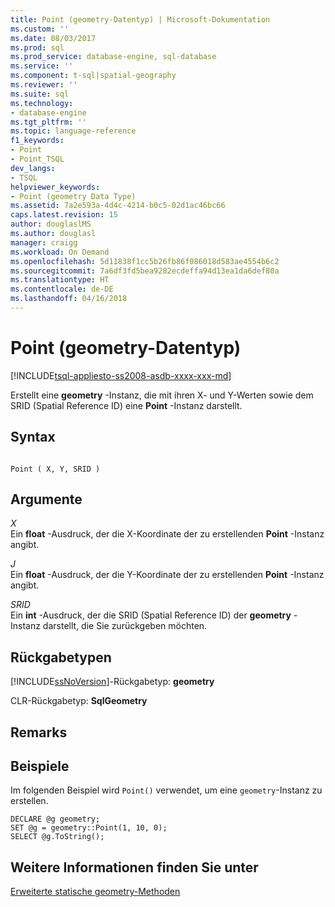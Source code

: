 ```yaml
---
title: Point (geometry-Datentyp) | Microsoft-Dokumentation
ms.custom: ''
ms.date: 08/03/2017
ms.prod: sql
ms.prod_service: database-engine, sql-database
ms.service: ''
ms.component: t-sql|spatial-geography
ms.reviewer: ''
ms.suite: sql
ms.technology:
- database-engine
ms.tgt_pltfrm: ''
ms.topic: language-reference
f1_keywords:
- Point
- Point_TSQL
dev_langs:
- TSQL
helpviewer_keywords:
- Point (geometry Data Type)
ms.assetid: 7a2e593a-4d4c-4214-b0c5-02d1ac46bc66
caps.latest.revision: 15
author: douglaslMS
ms.author: douglasl
manager: craigg
ms.workload: On Demand
ms.openlocfilehash: 5d11838f1cc5b26fb86f086018d583ae4554b6c2
ms.sourcegitcommit: 7a6df3fd5bea9282ecdeffa94d13ea1da6def80a
ms.translationtype: HT
ms.contentlocale: de-DE
ms.lasthandoff: 04/16/2018
---
```

# <a name="point-geometry-data-type"></a>Point (geometry-Datentyp)
[!INCLUDE[tsql-appliesto-ss2008-asdb-xxxx-xxx-md](../../includes/tsql-appliesto-ss2008-asdb-xxxx-xxx-md.md)]

Erstellt eine **geometry** -Instanz, die mit ihren X- und Y-Werten sowie dem SRID (Spatial Reference ID) eine **Point** -Instanz darstellt.
  
## <a name="syntax"></a>Syntax  
  
```  
  
Point ( X, Y, SRID )  
```  
  
## <a name="arguments"></a>Argumente  
 *X*  
 Ein **float** -Ausdruck, der die X-Koordinate der zu erstellenden **Point** -Instanz angibt.  
  
 *J*  
 Ein **float** -Ausdruck, der die Y-Koordinate der zu erstellenden **Point** -Instanz angibt.  
  
 *SRID*  
 Ein **int** -Ausdruck, der die SRID (Spatial Reference ID) der **geometry** -Instanz darstellt, die Sie zurückgeben möchten.  
  
## <a name="return-types"></a>Rückgabetypen  
 [!INCLUDE[ssNoVersion](../../includes/ssnoversion-md.md)]-Rückgabetyp: **geometry**  
  
 CLR-Rückgabetyp: **SqlGeometry**  
  
## <a name="remarks"></a>Remarks  
  
## <a name="examples"></a>Beispiele  
 Im folgenden Beispiel wird `Point()` verwendet, um eine `geometry`-Instanz zu erstellen.  
  
```  
DECLARE @g geometry;   
SET @g = geometry::Point(1, 10, 0);  
SELECT @g.ToString();  
```  
  
## <a name="see-also"></a>Weitere Informationen finden Sie unter  
 [Erweiterte statische geometry-Methoden](../../t-sql/spatial-geometry/extended-static-geometry-methods.md)  
  
  

